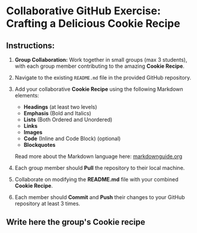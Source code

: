 # Collaborative GitHub Exercise: Crafting a Delicious Cookie Recipe

## Instructions:

1. **Group Collaboration:** Work together in small groups (max 3 students), with each group member contributing to the amazing **Cookie Recipe**.

2. Navigate to the existing `README.md` file in the provided GitHub repository.

3. Add your collaborative **Cookie Recipe** using the following Markdown elements:
   - **Headings** (at least two levels)
   - **Emphasis** (Bold and Italics)
   - **Lists** (Both Ordered and Unordered)
   - **Links**
   - **Images**
   - **Code** (Inline and Code Block) (optional)
   - **Blockquotes**

   Read more about the Markdown language here: [markdownguide.org](https://www.markdownguide.org/cheat-sheet/)

4. Each group member should **Pull** the repository to their local machine.

5. Collaborate on modifying the **README.md** file with your combined **Cookie Recipe**.

6. Each member should **Commit** and **Push** their changes to your GitHub repository at least 3 times.

## Write here the group's Cookie recipe
